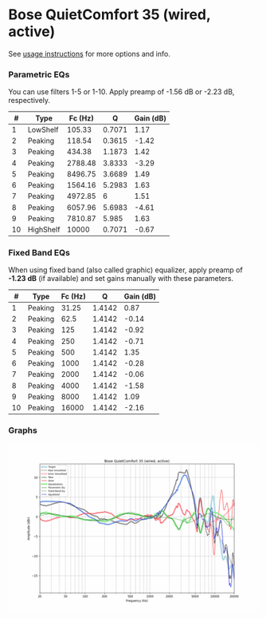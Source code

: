 # Bose QuietComfort 35 (wired, active)
See [usage instructions](https://github.com/jaakkopasanen/AutoEq#usage) for more options and info.

### Parametric EQs
You can use filters 1-5 or 1-10. Apply preamp of -1.56 dB or -2.23 dB, respectively.

|   # | Type      |   Fc (Hz) |      Q |   Gain (dB) |
|-----|-----------|-----------|--------|-------------|
|   1 | LowShelf  |    105.33 | 0.7071 |        1.17 |
|   2 | Peaking   |    118.54 | 0.3615 |       -1.42 |
|   3 | Peaking   |    434.38 | 1.1873 |        1.42 |
|   4 | Peaking   |   2788.48 | 3.8333 |       -3.29 |
|   5 | Peaking   |   8496.75 | 3.6689 |        1.49 |
|   6 | Peaking   |   1564.16 | 5.2983 |        1.63 |
|   7 | Peaking   |   4972.85 | 6      |        1.51 |
|   8 | Peaking   |   6057.96 | 5.6983 |       -4.61 |
|   9 | Peaking   |   7810.87 | 5.985  |        1.63 |
|  10 | HighShelf |  10000    | 0.7071 |       -0.67 |

### Fixed Band EQs
When using fixed band (also called graphic) equalizer, apply preamp of **-1.23 dB** (if available) and set gains manually with these parameters.

|   # | Type    |   Fc (Hz) |      Q |   Gain (dB) |
|-----|---------|-----------|--------|-------------|
|   1 | Peaking |     31.25 | 1.4142 |        0.87 |
|   2 | Peaking |     62.5  | 1.4142 |       -0.14 |
|   3 | Peaking |    125    | 1.4142 |       -0.92 |
|   4 | Peaking |    250    | 1.4142 |       -0.71 |
|   5 | Peaking |    500    | 1.4142 |        1.35 |
|   6 | Peaking |   1000    | 1.4142 |       -0.28 |
|   7 | Peaking |   2000    | 1.4142 |       -0.06 |
|   8 | Peaking |   4000    | 1.4142 |       -1.58 |
|   9 | Peaking |   8000    | 1.4142 |        1.09 |
|  10 | Peaking |  16000    | 1.4142 |       -2.16 |

### Graphs
![](./Bose%20QuietComfort%2035%20(wired,%20active).png)
